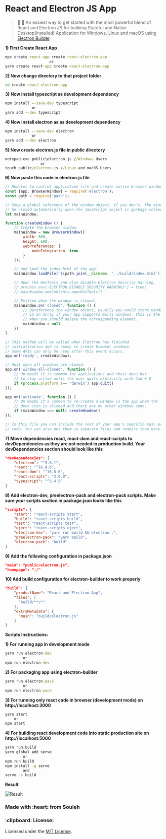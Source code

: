 # React and Electron JS App
> :rocket: :telescope: An easiest way to get started with the most powerful blend of React and Electron JS for building Stateful and Native Desktop(Installed) Application for Windows, Linux and macOS using <a href="https://github.com/electron-userland/electron-builder">Electron Builder</a>.

**1) First Create React App**

```cmd
npx create-react-app create-react-electron-app
                    or
yarn create react-app create-react-electron-app
```

**2) Now change directory to that project folder**

```cmd 
cd create-react-electron-app
```

**3) Now install typescript as development dependency**

```cmd 
npm install --save-dev typescript
            or
yarn add --dev typescript
```

**4) Now install electron as as development dependency**

```cmd
npm install --save-dev electron
            or
yarn add --dev electron
```

**5) Now create electron.js file in public directory**

```cmd
notepad.exe public\electron.js //Windows Users
                or
touch public/electron.js //Linux and macOS Users 
```

**6) Now paste this code in electron.js file**

```javascript
// Modules to control application life and create native browser window
const {app, BrowserWindow} = require('electron');
const path = require('path');

// Keep a global reference of the window object, if you don't, the window will
// be closed automatically when the JavaScript object is garbage collected.
let mainWindow;

function createWindow () {
    // Create the browser window.
    mainWindow = new BrowserWindow({
        width: 800,
        height: 600,
        webPreferences: {
            nodeIntegration: true
        }
    });

    // and load the index.html of the app.
    mainWindow.loadFile(`${path.join(__dirname, '../build/index.html')}`);

    // Open the DevTools and also disable Electron Security Warning.
    // process.env['ELECTRON_DISABLE_SECURITY_WARNINGS'] = true;
    // mainWindow.webContents.openDevTools()

    // Emitted when the window is closed.
    mainWindow.on('closed', function () {
        // Dereference the window object, usually you would store windows
        // in an array if your app supports multi windows, this is the time
        // when you should delete the corresponding element.
        mainWindow = null
    })
}

// This method will be called when Electron has finished
// initialization and is ready to create browser windows.
// Some APIs can only be used after this event occurs.
app.on('ready', createWindow);

// Quit when all windows are closed.
app.on('window-all-closed', function () {
    // On macOS it is common for applications and their menu bar
    // to stay active until the user quits explicitly with Cmd + Q
    if (process.platform !== 'darwin') app.quit()
});

app.on('activate', function () {
    // On macOS it's common to re-create a window in the app when the
    // dock icon is clicked and there are no other windows open.
    if (mainWindow === null) createWindow()
});

// In this file you can include the rest of your app's specific main process
// code. You can also put them in separate files and require them here.
```

**7) Move dependencies react, react-dom and react-scripts to devDependencies as they are not needed in production build.
Your devDependencies section should look like this**

```json
"devDependencies": {
    "electron": "^5.0.1",
    "react": "^16.8.6",
    "react-dom": "^16.8.6",
    "react-scripts": "3.0.0",
    "typescript": "^3.4.5"
}
```

**8) Add electron-dev, preelectron-pack and electron-pack scripts. Make sure your scripts section in package.json looks like this**

```json
"scripts": {
    "start": "react-scripts start",
    "build": "react-scripts build",
    "test": "react-scripts test",
    "eject": "react-scripts eject",
    "electron-dev": "yarn run build && electron .",
    "preelectron-pack": "yarn build",
    "electron-pack": "build"
}
```

**9) Add the following configuration in package.json**

```json
"main": "public/electron.js",
"homepage": "./"
```

**10) Add build configuration for electron-builder to work properly**

```json
"build": {
    "productName": "React and Electron App",
    "files": [
      "build/**/*"
    ],
    "extraMetadata": {
      "main": "build/electron.js"
    }
}
```

**Scripts Instructions:**

**1) For running app in development mode**

```cmd
yarn run electron-dev
        or
npm run electron-dev
```

**2) For packaging app using electron-builder**

```cmd
yarn run electron-pack
        or
npm run electron-pack
```

**3) For running only react code in browser (development mode) on http://localhost:3000**

```cmd
yarn start
    or
npm start
```

**4) For building react development code into static production site on http://localhost:5000**

```cmd
yarn run build
yarn global add serve
        or
npm run build
npm install -g serve
        and
serve -s build
```

**Result**

![Result](https://user-images.githubusercontent.com/39525716/57184177-102d3b80-6ed5-11e9-9af6-828e853632a5.PNG)

<h3>Made with :heart: from Souleh</h3>

<h3>:clipboard: License: </h3>
Licensed under the <a href="https://github.com/soulehshaikh99/create-react-electron-app/blob/master/LICENSE">MIT License</a>.
